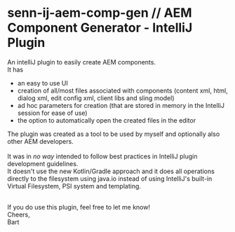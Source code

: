 # senn-ij-aem-comp-gen // AEM Component Generator - IntelliJ Plugin

An intelliJ plugin to easily create AEM components. <br />
It has 
<ul>
<li>an easy to use UI</li>
<li>creation of all/most files associated with components (content xml, html, dialog xml, edit config xml, client libs and sling model)</li>
<li>ad hoc parameters for creation (that are stored in memory in the IntelliJ session for ease of use)</li>
<li>the option to automatically open the created files in the editor</li>
</ul>

The plugin was created as a tool to be used by myself and optionally also other AEM developers.
<br /><br />
It was in <i>no way</i> intended to follow best practices in IntelliJ plugin development guidelines.  
It doesn't use the new Kotlin/Gradle approach and it does all operations directly to the filesystem using java.io 
instead of using IntelliJ's built-in Virtual Filesystem, PSI system and templating.

<br />
If you do use this plugin, feel free to let me know!<br/>
Cheers, <br />
Bart
